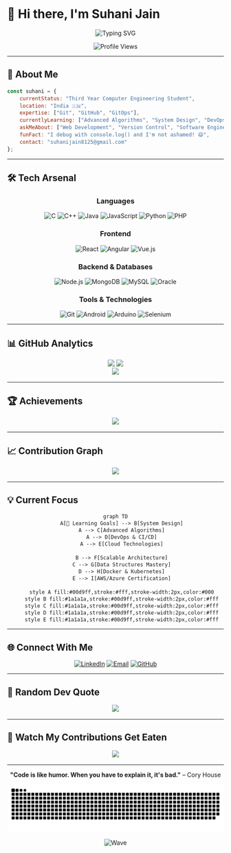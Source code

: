 # 👋 Hi there, I'm **Suhani Jain**

<div align="center">
  
  ![Typing SVG](https://readme-typing-svg.demolab.com?font=Fira+Code&size=28&duration=3000&pause=1000&color=00D9FF&background=0D111700&center=true&vCenter=true&multiline=true&width=600&height=100&lines=Computer+Engineering+Student;Coding+My+Way+Through+Innovation;Git+%26+GitHub+Enthusiast;Always+Learning+%26+Growing)
  
  <img src="https://komarev.com/ghpvc/?username=suhanijain8125&label=Profile%20views&color=00d9ff&style=for-the-badge&labelColor=0d1117" alt="Profile Views" />
  
</div>

---

## 🚀 **About Me**

```javascript
const suhani = {
    currentStatus: "Third Year Computer Engineering Student",
    location: "India 🇮🇳",
    expertise: ["Git", "GitHub", "GitOps"],
    currentlyLearning: ["Advanced Algorithms", "System Design", "DevOps"],
    askMeAbout: ["Web Development", "Version Control", "Software Engineering"],
    funFact: "I debug with console.log() and I'm not ashamed! 😄",
    contact: "suhanijain8125@gmail.com"
};
```

---

## 🛠️ **Tech Arsenal**

<div align="center">

### **Languages**
![C](https://img.shields.io/badge/C-00599C?style=for-the-badge&logo=c&logoColor=white)
![C++](https://img.shields.io/badge/C++-00599C?style=for-the-badge&logo=cplusplus&logoColor=white)
![Java](https://img.shields.io/badge/Java-ED8B00?style=for-the-badge&logo=java&logoColor=white)
![JavaScript](https://img.shields.io/badge/JavaScript-F7DF1E?style=for-the-badge&logo=javascript&logoColor=black)
![Python](https://img.shields.io/badge/Python-3776AB?style=for-the-badge&logo=python&logoColor=white)
![PHP](https://img.shields.io/badge/PHP-777BB4?style=for-the-badge&logo=php&logoColor=white)

### **Frontend**
![React](https://img.shields.io/badge/React-20232A?style=for-the-badge&logo=react&logoColor=61DAFB)
![Angular](https://img.shields.io/badge/Angular-DD0031?style=for-the-badge&logo=angular&logoColor=white)
![Vue.js](https://img.shields.io/badge/Vue.js-35495E?style=for-the-badge&logo=vuedotjs&logoColor=4FC08D)

### **Backend & Databases**
![Node.js](https://img.shields.io/badge/Node.js-43853D?style=for-the-badge&logo=node.js&logoColor=white)
![MongoDB](https://img.shields.io/badge/MongoDB-4EA94B?style=for-the-badge&logo=mongodb&logoColor=white)
![MySQL](https://img.shields.io/badge/MySQL-00000F?style=for-the-badge&logo=mysql&logoColor=white)
![Oracle](https://img.shields.io/badge/Oracle-F80000?style=for-the-badge&logo=Oracle&logoColor=white)

### **Tools & Technologies**
![Git](https://img.shields.io/badge/Git-F05032?style=for-the-badge&logo=git&logoColor=white)
![Android](https://img.shields.io/badge/Android-3DDC84?style=for-the-badge&logo=android&logoColor=white)
![Arduino](https://img.shields.io/badge/Arduino-00979D?style=for-the-badge&logo=Arduino&logoColor=white)
![Selenium](https://img.shields.io/badge/Selenium-43B02A?style=for-the-badge&logo=selenium&logoColor=white)

</div>

---

## 📊 **GitHub Analytics**

<div align="center">
  
  <img width="49%" src="https://github-readme-stats.vercel.app/api?username=suhanijain8125&show_icons=true&theme=tokyonight&hide_border=true&bg_color=0D1117&title_color=00D9FF&icon_color=00D9FF&text_color=FFFFFF" />
  <img width="49%" src="https://github-readme-stats.vercel.app/api/top-langs/?username=suhanijain8125&layout=compact&theme=tokyonight&hide_border=true&bg_color=0D1117&title_color=00D9FF&text_color=FFFFFF" />
  
</div>

<div align="center">
  
  <img src="https://github-readme-streak-stats.herokuapp.com/?user=suhanijain8125&theme=tokyonight&hide_border=true&background=0D1117&stroke=00D9FF&ring=00D9FF&fire=00D9FF&currStreakLabel=00D9FF" />
  
</div>

---

## 🏆 **Achievements**

<div align="center">
  
  <img src="https://github-profile-trophy.vercel.app/?username=suhanijain8125&theme=tokyonight&no-frame=true&no-bg=true&column=7&margin-w=15&margin-h=15" />
  
</div>

---

## 📈 **Contribution Graph**

<div align="center">
  
  <img src="https://github-readme-activity-graph.vercel.app/graph?username=suhanijain8125&theme=tokyo-night&hide_border=true&bg_color=0D1117&color=00D9FF&line=00D9FF&point=FFFFFF" />
  
</div>

---

## 💡 **Current Focus**

<div align="center">

```mermaid
graph TD
    A[🎯 Learning Goals] --> B[System Design]
    A --> C[Advanced Algorithms]
    A --> D[DevOps & CI/CD]
    A --> E[Cloud Technologies]
    
    B --> F[Scalable Architecture]
    C --> G[Data Structures Mastery]
    D --> H[Docker & Kubernetes]
    E --> I[AWS/Azure Certification]
    
    style A fill:#00d9ff,stroke:#fff,stroke-width:2px,color:#000
    style B fill:#1a1a1a,stroke:#00d9ff,stroke-width:2px,color:#fff
    style C fill:#1a1a1a,stroke:#00d9ff,stroke-width:2px,color:#fff
    style D fill:#1a1a1a,stroke:#00d9ff,stroke-width:2px,color:#fff
    style E fill:#1a1a1a,stroke:#00d9ff,stroke-width:2px,color:#fff
```

</div>

---

## 🌐 **Connect With Me**

<div align="center">
  
  [![LinkedIn](https://img.shields.io/badge/LinkedIn-0077B5?style=for-the-badge&logo=linkedin&logoColor=white)](https://linkedin.com/in/suhani-jain)
  [![Email](https://img.shields.io/badge/Email-D14836?style=for-the-badge&logo=gmail&logoColor=white)](mailto:suhanijain8125@gmail.com)
  [![GitHub](https://img.shields.io/badge/GitHub-100000?style=for-the-badge&logo=github&logoColor=white)](https://github.com/suhanijain8125)
  
</div>

---

## 💭 **Random Dev Quote**

<div align="center">
  
  <img src="https://quotes-github-readme.vercel.app/api?type=horizontal&theme=tokyonight&border=true" />
  
</div>

---

## 🐍 **Watch My Contributions Get Eaten**

<div align="center">
  
  <img src="https://raw.githubusercontent.com/suhanijain8125/suhanijain8125/output/github-contribution-grid-snake-dark.svg" />
  
</div>

---

<div align="center">
  
  **"Code is like humor. When you have to explain it, it's bad."** – Cory House
  
  <img src="https://raw.githubusercontent.com/Platane/snk/output/github-contribution-grid-snake.svg" />
  
  ![Wave](https://capsule-render.vercel.app/api?type=waving&color=gradient&customColorList=6&height=100&section=footer)
  
</div>
